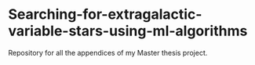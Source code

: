 # Searching-for-extragalactic-variable-stars-using-ml-algorithms
Repository for all the appendices of my Master thesis project.
